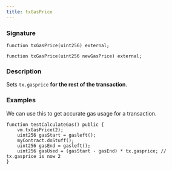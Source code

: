 ```yaml
---
title: txGasPrice
---
```


### Signature

```solidity
function txGasPrice(uint256) external;
```

```solidity
function txGasPrice(uint256 newGasPrice) external;
```

### Description

Sets `tx.gasprice` **for the rest of the transaction**.

### Examples

We can use this to get accurate gas usage for a transaction.

```solidity
function testCalculateGas() public {
    vm.txGasPrice(2);
    uint256 gasStart = gasleft();
    myContract.doStuff();
    uint256 gasEnd = gasleft();
    uint256 gasUsed = (gasStart - gasEnd) * tx.gasprice; // tx.gasprice is now 2
}
```
